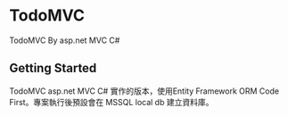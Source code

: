 # TodoMVC
TodoMVC By asp.net MVC C#

## Getting Started

TodoMVC asp.net MVC C# 實作的版本，使用Entity Framework ORM Code First。專案執行後預設會在 MSSQL local db 建立資料庫。
